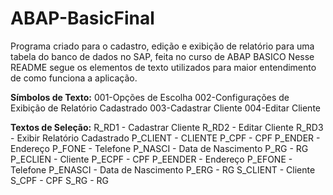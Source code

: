 # ABAP-BasicFinal
Programa criado para o cadastro, edição e exibição de relatório para uma tabela do banco de dados no SAP, feita no curso de ABAP BASICO
Nesse README segue os elementos de texto utilizados para maior entendimento de como funciona a aplicação.

**Símbolos de Texto:**
001-Opções de Escolha
002-Configurações de Exibição de Relatório Cadastrado
003-Cadastrar Cliente
004-Editar Cliente

**Textos de Seleção:**
R_RD1 - Cadastrar Cliente
R_RD2 - Editar Cliente
R_RD3 - Exibir Relatório Cadastrado
P_CLIENT - CLIENTE
P_CPF - CPF
P_ENDER - Endereço
P_FONE - Telefone
P_NASCI - Data de Nascimento
P_RG - RG
P_ECLIEN - Cliente
P_ECPF - CPF
P_EENDER - Endereço
P_EFONE - Telefone
P_ENASCI - Data de Nascimento
P_ERG - RG
S_CLIENT - Cliente 
S_CPF - CPF
S_RG - RG


